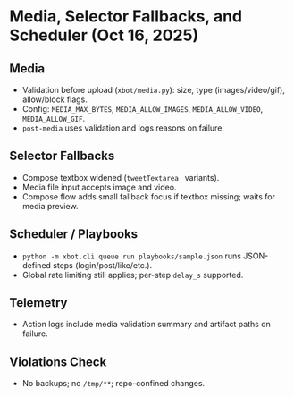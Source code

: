 # Media, Selector Fallbacks, and Scheduler (Oct 16, 2025)

## Media
- Validation before upload (`xbot/media.py`): size, type (images/video/gif), allow/block flags.
- Config: `MEDIA_MAX_BYTES`, `MEDIA_ALLOW_IMAGES`, `MEDIA_ALLOW_VIDEO`, `MEDIA_ALLOW_GIF`.
- `post-media` uses validation and logs reasons on failure.

## Selector Fallbacks
- Compose textbox widened (`tweetTextarea_` variants).
- Media file input accepts image and video.
- Compose flow adds small fallback focus if textbox missing; waits for media preview.

## Scheduler / Playbooks
- `python -m xbot.cli queue run playbooks/sample.json` runs JSON-defined steps (login/post/like/etc.).
- Global rate limiting still applies; per-step `delay_s` supported.

## Telemetry
- Action logs include media validation summary and artifact paths on failure.

## Violations Check
- No backups; no `/tmp/**`; repo-confined changes.

